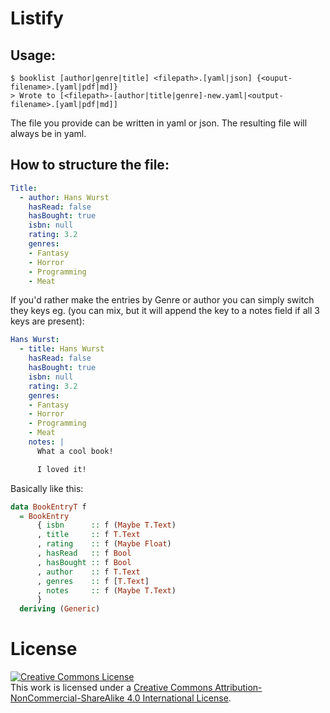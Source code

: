 # Listify

## Usage:

```
$ booklist [author|genre|title] <filepath>.[yaml|json] {<ouput-filename>.[yaml|pdf|md]}
> Wrote to [<filepath>-[author|title|genre]-new.yaml|<output-filename>.[yaml|pdf|md]] 
```

The file you provide can be written in yaml or json.
  The resulting file will always be in yaml.

## How to structure the file:

```yaml
Title:
  - author: Hans Wurst
    hasRead: false
    hasBought: true
    isbn: null
    rating: 3.2
    genres:
    - Fantasy
    - Horror
    - Programming
    - Meat
```

If you'd rather make the entries by Genre or author you can simply switch
  they keys eg. (you can mix, but it will append the key to a notes field if all 3 keys are present):

```yaml
Hans Wurst:
  - title: Hans Wurst
    hasRead: false
    hasBought: true
    isbn: null
    rating: 3.2
    genres:
    - Fantasy
    - Horror
    - Programming
    - Meat
    notes: |
      What a cool book!

      I loved it!
```

Basically like this:

```hs
data BookEntryT f
  = BookEntry
      { isbn      :: f (Maybe T.Text)
      , title     :: f T.Text
      , rating    :: f (Maybe Float)
      , hasRead   :: f Bool
      , hasBought :: f Bool
      , author    :: f T.Text
      , genres    :: f [T.Text]
      , notes     :: f (Maybe T.Text)
      }
  deriving (Generic)
```

# License

<a rel="license" href="http://creativecommons.org/licenses/by-nc-sa/4.0/"><img alt="Creative Commons License" style="border-width:0" src="https://i.creativecommons.org/l/by-nc-sa/4.0/88x31.png" /></a><br />This work is licensed under a <a rel="license" href="http://creativecommons.org/licenses/by-nc-sa/4.0/">Creative Commons Attribution-NonCommercial-ShareAlike 4.0 International License</a>.
